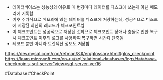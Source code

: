 - 데이터베이스는 성능상의 이유로 매 변경마다 데이터를 디스크에 쓰는게 아닌 메모리에 기록함
- 이후 주기적으로 메모리에 있는 데이터를 디스크에 저장하는데, 성공적으로 디스크에 저장된 최신의 레코드가 체크포인트임
- 이 체크포인트는 성공적으로 저장된 것이므로 체크포인트 장애나 충돌로 인한 복구시 체크포인트 이후의 로그를 사용하여 복구하면 시간이 단축됨
- 레코드 뿐만 아니라 트랜잭션 정보도 저장함

https://dev.mysql.com/doc/refman/8.0/en/glossary.html#glos_checkpoint
https://learn.microsoft.com/en-us/sql/relational-databases/logs/database-checkpoints-sql-server?view=sql-server-ver16

#Database 
#CheckPoint
